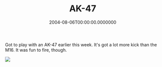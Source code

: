 ﻿---
title: AK-47
date: "2004-08-06T00:00:00.0000000"
featuredImage: img/ak-47-featured.png
---

Got to play with an AK-47 earlier this week. It's got a lot more kick than the M16. It was fun to fire, though.

![](/img/r_2004-08-05%20Steve%20fires%20AK-47.JPG)

